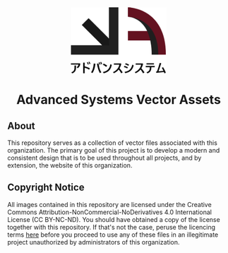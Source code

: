 <p align="center">
  <a title="Project Logo">
    <img height="150" style="margin-top:15px" src="https://raw.githubusercontent.com/Advanced-Systems/vector-assets/master/advanced-systems-logo-annotated.svg">
  </a>
</p>

<h1 align="center">Advanced Systems Vector Assets</h1>

## About

This repository serves as a collection of vector files associated with this
organization. The primary goal of this project is to develop a modern and consistent
design that is to be used throughout all projects, and by extension, the website
of this organization.

## Copyright Notice

All images contained in this repository are licensed under the Creative Commons
Attribution-NonCommercial-NoDerivatives 4.0 International License (CC BY-NC-ND).
You should have obtained a copy of the license together with this repository. If
that's not the case, peruse the licencing terms [here](https://creativecommons.org/licenses/by-nc-nd/4.0/legalcode)
before you proceed to use any of these files in an illegitimate project unauthorized
by administrators of this organization.
